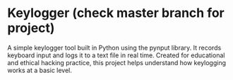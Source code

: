 # Keylogger (check master branch for project)
A simple keylogger tool built in Python using the pynput library. It records keyboard input and logs it to a text file in real time. Created for educational and ethical hacking practice, this project helps understand how keylogging works at a basic level.

